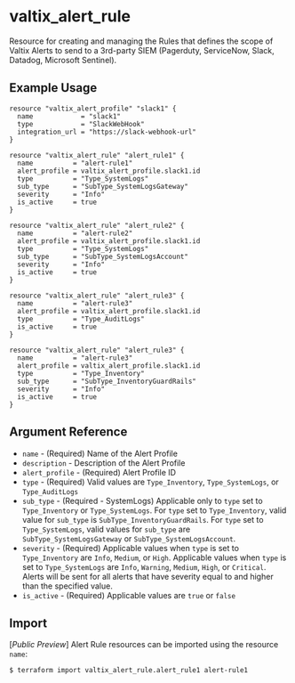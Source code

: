 # valtix_alert_rule
Resource for creating and managing the Rules that defines the scope of Valtix Alerts to send to a 3rd-party SIEM (Pagerduty, ServiceNow, Slack, Datadog, Microsoft Sentinel).

## Example Usage
```hcl
resource "valtix_alert_profile" "slack1" {
  name            = "slack1"
  type            = "SlackWebHook"
  integration_url = "https://slack-webhook-url"
}
```

```hcl
resource "valtix_alert_rule" "alert_rule1" {
  name          = "alert-rule1"
  alert_profile = valtix_alert_profile.slack1.id
  type          = "Type_SystemLogs"
  sub_type      = "SubType_SystemLogsGateway"
  severity      = "Info"
  is_active     = true
}
```

```hcl
resource "valtix_alert_rule" "alert_rule2" {
  name          = "alert-rule2"
  alert_profile = valtix_alert_profile.slack1.id
  type          = "Type_SystemLogs"
  sub_type      = "SubType_SystemLogsAccount"
  severity      = "Info"
  is_active     = true
}
```

```hcl
resource "valtix_alert_rule" "alert_rule3" {
  name          = "alert-rule3"
  alert_profile = valtix_alert_profile.slack1.id
  type          = "Type_AuditLogs"
  is_active     = true
}
```

```hcl
resource "valtix_alert_rule" "alert_rule3" {
  name          = "alert-rule3"
  alert_profile = valtix_alert_profile.slack1.id
  type          = "Type_Inventory"
  sub_type      = "SubType_InventoryGuardRails"
  severity      = "Info"
  is_active     = true
}
```

## Argument Reference
* `name` - (Required) Name of the Alert Profile
* `description` - Description of the Alert Profile
* `alert_profile` - (Required) Alert Profile ID
* `type` - (Required) Valid values are `Type_Inventory`, `Type_SystemLogs`, or `Type_AuditLogs`
* `sub_type` - (Required - SystemLogs) Applicable only to `type` set to `Type_Inventory` or `Type_SystemLogs`.  For `type` set to `Type_Inventory`, valid value for `sub_type` is `SubType_InventoryGuardRails`.  For `type` set to `Type_SystemLogs`, valid values for `sub_type` are `SubType_SystemLogsGateway` or `SubType_SystemLogsAccount`.
* `severity` - (Required)  Applicable values when `type` is set to `Type_Inventory` are `Info`, `Medium`, or `High`.  Applicable values when `type` is set to `Type_SystemLogs` are `Info`, `Warning`, `Medium`, `High`, or `Critical`.  Alerts will be sent for all alerts that have severity equal to and higher than the specified value.
* `is_active` - (Required) Applicable values are `true` or `false`

## Import
[*Public Preview*] Alert Rule resources can be imported using the resource `name`:

```hcl
$ terraform import valtix_alert_rule.alert_rule1 alert-rule1
```